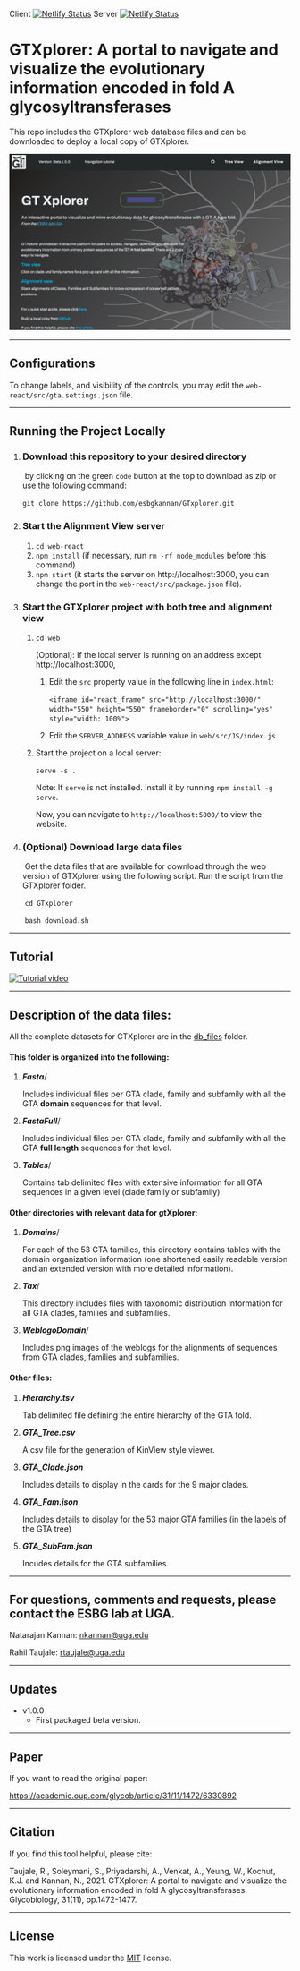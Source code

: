 Client [![Netlify Status](https://api.netlify.com/api/v1/badges/d72a4443-c0c1-45c6-84c5-38e71d5be520/deploy-status)](https://app.netlify.com/sites/uga-gta/deploys)
Server [![Netlify Status](https://api.netlify.com/api/v1/badges/3189882c-cd2a-480a-8d66-3a50f276e2bc/deploy-status)](https://app.netlify.com/sites/uga-gta-server/deploys)

# GTXplorer: A portal to navigate and visualize the evolutionary information encoded in fold A glycosyltransferases
This repo includes the GTXplorer web database files and can be downloaded to deploy a local copy of GTXplorer.

![GTXplorer](landing_page.png)

---
## Configurations

To change labels, and visibility of the controls, you may edit the `web-react/src/gta.settings.json` file.

------

## Running the Project Locally

1. ### Download this repository to your desired directory 

   ​	by clicking on the green `code` button at the top to download as zip or use the following command:

   ​	`git clone https://github.com/esbgkannan/GTxplorer.git`

2. ### Start the Alignment View server

   1. `cd web-react`
   2. `npm install` (if necessary, run `rm -rf node_modules` before this command)
   3. `npm start` (it starts the server on http://localhost:3000, you can change the port in the `web-react/src/package.json` file).

3. ### Start the GTXplorer project with both tree and alignment view

   1. `cd web`

      (Optional):
      If the local server is running on an address except http://localhost:3000, 

         1. Edit the `src` property value in the following line in `index.html`: 

            `<iframe id="react_frame" src="http://localhost:3000/" width="550" height="550" frameborder="0" scrolling="yes" style="width: 100%">`

         2. Edit the `SERVER_ADDRESS` variable value in `web/src/JS/index.js`

   2. Start the project on a local server:

      `serve -s .`

      Note: If `serve` is not installed. Install it by running `npm install -g serve`.

      Now, you can navigate to `http://localhost:5000/` to view the website.

4. ### (Optional) Download large data files

   ​	Get the data files that are available for download through the web version of GTXplorer using the following script. Run the script from the GTXplorer folder.

   ​	`cd GTxplorer` 

   ​	`bash download.sh`

------

## Tutorial

[![Tutorial video](https://img.youtube.com/vi/I36ayulfHjM/0.jpg)](https://www.youtube.com/watch?v=I36ayulfHjM)



------

## Description of the data files:

All the complete datasets for GTXplorer are in the [db_files](.web/data/db_files) folder.

#### This folder is organized into the following:

1. ***Fasta***/

   Includes individual files per GTA clade, family and subfamily with all the GTA **domain** sequences for that level.

2. ***FastaFull***/

   Includes individual files per GTA clade, family and subfamily with all the GTA **full length** sequences for that level.

3. ***Tables***/

   Contains tab delimited files with extensive information for all GTA sequences in a given level (clade,family or subfamily).

#### Other directories with relevant data for gtXplorer:

1. ***Domains***/

   For each of the 53 GTA families, this directory contains tables with the domain organization information (one shortened easily readable version and an extended version with more detailed information).

2. ***Tax***/

   This directory includes files with taxonomic distribution information for all GTA clades, families and subfamilies.

3. ***WeblogoDomain***/

   Includes png images of the weblogs for the alignments of sequences from GTA clades, families and subfamilies.

#### Other files:

1. ***Hierarchy.tsv***

   Tab delimited file defining the entire hierarchy of the GTA fold.

2. ***GTA_Tree.csv***

   A csv file for the generation of KinView style viewer.

3. ***GTA_Clade.json***

   Includes details to display in the cards for the 9 major clades.

4. ***GTA_Fam.json***

   Includes details to display for the 53 major GTA families (in the labels of the GTA tree)

5. ***GTA_SubFam.json***

   Incudes details for the GTA subfamilies.

------

## For questions, comments and requests, please contact the ESBG lab at UGA.

Natarajan Kannan: nkannan@uga.edu

Rahil Taujale: rtaujale@uga.edu

------

## Updates

- v1.0.0
  - First packaged beta version.

------

## Paper

If you want to read the original paper:

https://academic.oup.com/glycob/article/31/11/1472/6330892

------

## Citation

If you find this tool helpful, please cite:

Taujale, R., Soleymani, S., Priyadarshi, A., Venkat, A., Yeung, W., Kochut, K.J. and Kannan, N., 2021. GTXplorer: A portal to navigate and visualize the evolutionary information encoded in fold A glycosyltransferases. Glycobiology, 31(11), pp.1472-1477.

------

## License

This work is licensed under the [MIT](./LICENSE) license.
